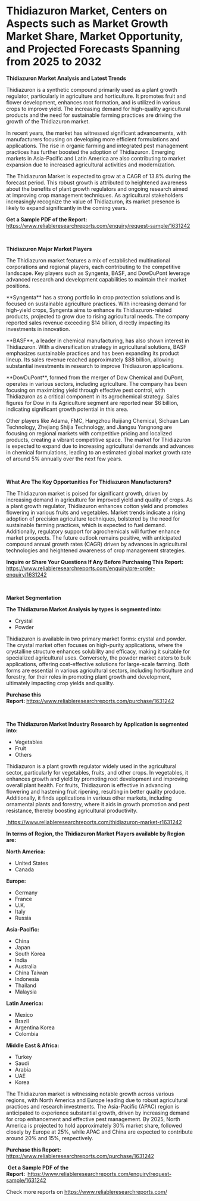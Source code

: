 <p><h1>Thidiazuron Market, Centers on Aspects such as Market Growth Market Share, Market Opportunity, and Projected Forecasts Spanning from 2025 to 2032</h1></p><p><strong>Thidiazuron Market Analysis and Latest Trends</strong></p>
<p><p>Thidiazuron is a synthetic compound primarily used as a plant growth regulator, particularly in agriculture and horticulture. It promotes fruit and flower development, enhances root formation, and is utilized in various crops to improve yield. The increasing demand for high-quality agricultural products and the need for sustainable farming practices are driving the growth of the Thidiazuron market.</p><p>In recent years, the market has witnessed significant advancements, with manufacturers focusing on developing more efficient formulations and applications. The rise in organic farming and integrated pest management practices has further boosted the adoption of Thidiazuron. Emerging markets in Asia-Pacific and Latin America are also contributing to market expansion due to increased agricultural activities and modernization. </p><p>The Thidiazuron Market is expected to grow at a CAGR of 13.8% during the forecast period. This robust growth is attributed to heightened awareness about the benefits of plant growth regulators and ongoing research aimed at improving crop management techniques. As agricultural stakeholders increasingly recognize the value of Thidiazuron, its market presence is likely to expand significantly in the coming years.</p></p>
<p><strong>Get a Sample PDF of the Report:&nbsp;</strong> <a href="https://www.reliableresearchreports.com/enquiry/request-sample/1631242?utm_campaign=2253&utm_medium=2&utm_source=Github&utm_content=ia&utm_term=02042025&utm_id=thidiazuron">https://www.reliableresearchreports.com/enquiry/request-sample/1631242</a></p>
<p>&nbsp;</p>
<p><strong>Thidiazuron Major Market Players</strong></p>
<p><p>The Thidiazuron market features a mix of established multinational corporations and regional players, each contributing to the competitive landscape. Key players such as Syngenta, BASF, and DowDuPont leverage advanced research and development capabilities to maintain their market positions. </p><p>**Syngenta** has a strong portfolio in crop protection solutions and is focused on sustainable agriculture practices. With increasing demand for high-yield crops, Syngenta aims to enhance its Thidiazuron-related products, projected to grow due to rising agricultural needs. The company reported sales revenue exceeding $14 billion, directly impacting its investments in innovation.</p><p>**BASF**, a leader in chemical manufacturing, has also shown interest in Thidiazuron. With a diversification strategy in agricultural solutions, BASF emphasizes sustainable practices and has been expanding its product lineup. Its sales revenue reached approximately $88 billion, allowing substantial investments in research to improve Thidiazuron applications.</p><p>**DowDuPont**, formed from the merger of Dow Chemical and DuPont, operates in various sectors, including agriculture. The company has been focusing on maximizing yield through effective pest control, with Thidiazuron as a critical component in its agrochemical strategy. Sales figures for Dow in its Agriculture segment are reported near $6 billion, indicating significant growth potential in this area.</p><p>Other players like Adama, FMC, Hangzhou Ruijiang Chemical, Sichuan Lan Technology, Zhejiang Shijia Technology, and Jiangsu Yangnong are focusing on regional markets with competitive pricing and localized products, creating a vibrant competitive space. The market for Thidiazuron is expected to expand due to increasing agricultural demands and advances in chemical formulations, leading to an estimated global market growth rate of around 5% annually over the next few years.</p></p>
<p>&nbsp;</p>
<p><strong>What Are The Key Opportunities For Thidiazuron Manufacturers?</strong></p>
<p><p>The Thidiazuron market is poised for significant growth, driven by increasing demand in agriculture for improved yield and quality of crops. As a plant growth regulator, Thidiazuron enhances cotton yield and promotes flowering in various fruits and vegetables. Market trends indicate a rising adoption of precision agriculture techniques, bolstered by the need for sustainable farming practices, which is expected to fuel demand. Additionally, regulatory support for agrochemicals will further enhance market prospects. The future outlook remains positive, with anticipated compound annual growth rates (CAGR) driven by advances in agricultural technologies and heightened awareness of crop management strategies.</p></p>
<p><strong>Inquire or Share Your Questions If Any Before Purchasing This Report:</strong> <a href="https://www.reliableresearchreports.com/enquiry/pre-order-enquiry/1631242?utm_campaign=2253&utm_medium=2&utm_source=Github&utm_content=ia&utm_term=02042025&utm_id=thidiazuron">https://www.reliableresearchreports.com/enquiry/pre-order-enquiry/1631242</a></p>
<p>&nbsp;</p>
<p><strong>Market Segmentation</strong></p>
<p><strong>The Thidiazuron Market Analysis by types is segmented into:</strong></p>
<p><ul><li>Crystal</li><li>Powder</li></ul></p>
<p><p>Thidiazuron is available in two primary market forms: crystal and powder. The crystal market often focuses on high-purity applications, where the crystalline structure enhances solubility and efficacy, making it suitable for specialized agricultural uses. Conversely, the powder market caters to bulk applications, offering cost-effective solutions for large-scale farming. Both forms are essential in various agricultural sectors, including horticulture and forestry, for their roles in promoting plant growth and development, ultimately impacting crop yields and quality.</p></p>
<p><strong>Purchase this Report:&nbsp;</strong><a href="https://www.reliableresearchreports.com/purchase/1631242?utm_campaign=2253&utm_medium=2&utm_source=Github&utm_content=ia&utm_term=02042025&utm_id=thidiazuron">https://www.reliableresearchreports.com/purchase/1631242</a></p>
<p>&nbsp;</p>
<p><strong>The Thidiazuron Market Industry Research by Application is segmented into:</strong></p>
<p><ul><li>Vegetables</li><li>Fruit</li><li>Others</li></ul></p>
<p><p>Thidiazuron is a plant growth regulator widely used in the agricultural sector, particularly for vegetables, fruits, and other crops. In vegetables, it enhances growth and yield by promoting root development and improving overall plant health. For fruits, Thidiazuron is effective in advancing flowering and hastening fruit ripening, resulting in better quality produce. Additionally, it finds applications in various other markets, including ornamental plants and forestry, where it aids in growth promotion and pest resistance, thereby boosting agricultural productivity.</p></p>
<p><a href="https://www.reliableresearchreports.com/thidiazuron-market-r1631242?utm_campaign=2253&utm_medium=2&utm_source=Github&utm_content=ia&utm_term=02042025&utm_id=thidiazuron">&nbsp;https://www.reliableresearchreports.com/thidiazuron-market-r1631242</a></p>
<p><strong>In terms of Region, the Thidiazuron Market Players available by Region are:</strong></p>
<p>
    <p> <strong> North America: </strong>
        <ul>
            <li>United States</li>
            <li>Canada</li>
        </ul>
        </p> 
    <p> <strong> Europe: </strong>
        <ul>
            <li>Germany</li>
            <li>France</li>
            <li>U.K.</li>
            <li>Italy</li>
            <li>Russia</li>
        </ul>
        </p> 
    <p> <strong> Asia-Pacific: </strong>
        <ul>
            <li>China</li>
            <li>Japan</li>
            <li>South Korea</li>
            <li>India</li>
            <li>Australia</li>
            <li>China Taiwan</li>
            <li>Indonesia</li>
            <li>Thailand</li>
            <li>Malaysia</li>
        </ul>
        </p> 
    <p> <strong> Latin America: </strong>
        <ul>
            <li>Mexico</li>
            <li>Brazil</li>
            <li>Argentina Korea</li>
            <li>Colombia</li>
        </ul>
        </p> 
    <p> <strong> Middle East & Africa: </strong>
        <ul>
            <li>Turkey</li>
            <li>Saudi</li>
            <li>Arabia</li>
            <li>UAE</li>
            <li>Korea</li>
        </ul>
    </p>
    </p>
<p><p>The Thidiazuron market is witnessing notable growth across various regions, with North America and Europe leading due to robust agricultural practices and research investments. The Asia-Pacific (APAC) region is anticipated to experience substantial growth, driven by increasing demand for crop enhancement and effective pest management. By 2025, North America is projected to hold approximately 30% market share, followed closely by Europe at 25%, while APAC and China are expected to contribute around 20% and 15%, respectively.</p></p>
<p><strong>Purchase this Report: </strong><a href="https://www.reliableresearchreports.com/purchase/1631242?utm_campaign=2253&utm_medium=2&utm_source=Github&utm_content=ia&utm_term=02042025&utm_id=thidiazuron">https://www.reliableresearchreports.com/purchase/1631242</a></p>
<p>&nbsp;<strong>Get a Sample PDF of the Report:&nbsp;&nbsp;</strong><a href="https://www.reliableresearchreports.com/enquiry/request-sample/1631242?utm_campaign=2253&utm_medium=2&utm_source=Github&utm_content=ia&utm_term=02042025&utm_id=thidiazuron">https://www.reliableresearchreports.com/enquiry/request-sample/1631242</a></p>
<p><strong></strong></p>
<p>Check more reports on <a href="https://www.reliableresearchreports.com/?utm_campaign=2253&utm_medium=2&utm_source=Github&utm_content=ia&utm_term=02042025&utm_id=thidiazuron">https://www.reliableresearchreports.com/</a></p>